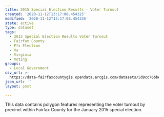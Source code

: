 ```yaml
---
title: 2015 Special Election Results - Voter Turnout
created: '2020-11-12T13:17:08.454325'
modified: '2020-11-12T13:17:08.454336'
state: active
type: dataset
tags:
  - 2015 Special Election Results Voter Turnout
  - Fairfax County
  - Ffx Election
  - Va
  - Virginia
  - Voting
groups:
  - Local Government
csv_url: >-
  https://data-fairfaxcountygis.opendata.arcgis.com/datasets/5d9cc76bbed341459d12e63c770a9a5b_45.csv?outSR=%7B%22latestWkid%22%3A4269%2C%22wkid%22%3A4269%7D
json_url: ''
layout: post

---
```

This data contains polygon features representing the voter turnout by precinct within Fairfax County for the January 2015 special election.
